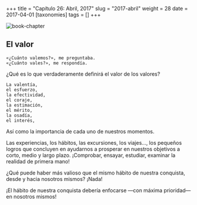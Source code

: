 +++
title = "Capítulo 26: Abril, 2017"
slug = "2017-abril"
weight = 28
date = 2017-04-01
[taxonomies]
tags = []
+++

![book-chapter](/images/book/oeur/26.jpg)

## El valor
```
«¿Cuánto valemos?», me preguntaba.
«¿Cuánto vales?», me respondía.
```

¿Qué es lo que verdaderamente definirá el valor de los valores?
```
La valentía,
el esfuerzo,
la efectividad,
el coraje,
la estimación,
el mérito,
la osadía,
el interés,
```
Así como la importancia de cada uno de nuestros momentos.

Las experiencias, los hábitos, las excursiones, los viajes…, los pequeños logros que concluyen en ayudarnos a prosperar en nuestros objetivos a corto, medio y largo plazo. ¡Comprobar, ensayar, estudiar, examinar la realidad de primera mano!

¿Qué puede haber más valioso que el mismo hábito de nuestra conquista, desde y hacia nosotros mismos? ¡Nada!

¡El hábito de nuestra conquista debería enfocarse —con máxima prioridad— en nosotros mismos!
